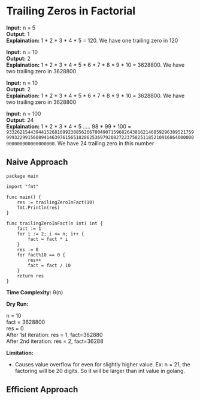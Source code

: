 # Trailing Zeros in Factorial

**Input:** n = 5 </br>
**Output:** 1 </br>
**Explaination:** 1 * 2 * 3 * 4 * 5 = 120. We have one trailing zero in 120 </br>

**Input:** n = 10 </br>
**Output:** 2 </br>
**Explaination:** 1 * 2 * 3 * 4 * 5 * 6 * 7 * 8 * 9 * 10 = 3628800. We have two trailing zero in 3628800 </br>


**Input:** n = 10 </br>
**Output:** 2 </br>
**Explaination:** 1 * 2 * 3 * 4 * 5 * 6 * 7 * 8 * 9 * 10 = 3628800. We have two trailing zero in 3628800 </br>

**Input:** n = 100 </br>
**Output:** 24 </br>
**Explaination:** 1 * 2 * 3 * 4 * 5 ..... 98 * 99 * 100 = `93326215443944152681699238856266700490715968264381621468592963895217599993229915608941463976156518286253697920827223758251185210916864000000000000000000000000`. We have 24 trailing zero in this number </br>


## Naive Approach

```
package main

import "fmt"

func main() {
	res := trailingZeroInFact(10)
	fmt.Println(res)
}

func trailingZeroInFact(n int) int {
	fact := 1
	for i := 2; i <= n; i++ {
		fact = fact * i
	}
	res := 0
	for fact%10 == 0 {
		res++
		fact = fact / 10
	}
	return res
}

```

**Time Complexity:** &theta;(n)

**Dry Run:**

n = 10</br>
fact =  3628800</br>
res = 0</br>
After 1st iteration: res = 1, fact=362880</br>
After 2nd iteration: res = 2, fact=36288</br>

**Limitation:**

- Causes value overflow for even for slightly higher value. Ex: n = 21, the factoring will be 20 digits. So it will be larger than int value in golang.

## Efficient Approach